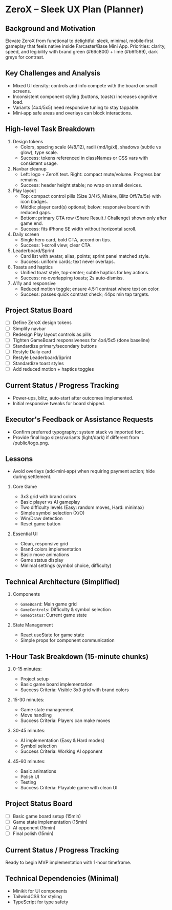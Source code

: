 # ZeroX – Sleek UX Plan (Planner)

## Background and Motivation
Elevate ZeroX from functional to delightful: sleek, minimal, mobile‑first gameplay that feels native inside Farcaster/Base Mini App. Priorities: clarity, speed, and legibility with brand green (#66c800) + lime (#b6f569), dark greys for contrast.

## Key Challenges and Analysis
- Mixed UI density: controls and info compete with the board on small screens.
- Inconsistent component styling (buttons, toasts) increases cognitive load.
- Variants (4x4/5x5) need responsive tuning to stay tappable.
- Mini‑app safe areas and overlays can block interactions.

## High-level Task Breakdown
1) Design tokens
   - Colors, spacing scale (4/8/12), radii (md/lg/xl), shadows (subtle vs glow), type scale.
   - Success: tokens referenced in classNames or CSS vars with consistent usage.
2) Navbar cleanup
   - Left: logo + ZeroX text. Right: compact mute/volume. Progress bar remains.
   - Success: header height stable; no wrap on small devices.
3) Play layout
   - Top: compact control pills (Size 3/4/5, Misère, Blitz Off/7s/5s) with icon badges.
   - Middle: player card(s) optional; below: responsive board with reduced gaps.
   - Bottom: primary CTA row (Share Result / Challenge) shown only after game end.
   - Success: fits iPhone SE width without horizontal scroll.
4) Daily screen
   - Single hero card, bold CTA, accordion tips.
   - Success: 1‑scroll view; clear CTA.
5) Leaderboard/Sprint
   - Card list with avatar, alias, points; sprint panel matched style.
   - Success: uniform cards; text never overlaps.
6) Toasts and haptics
   - Unified toast style, top‑center; subtle haptics for key actions.
   - Success: no overlapping toasts; 2s auto‑dismiss.
7) A11y and responsive
   - Reduced motion toggle; ensure 4.5:1 contrast where text on color.
   - Success: passes quick contrast check; 44px min tap targets.

## Project Status Board
- [ ] Define ZeroX design tokens
- [ ] Simplify navbar
- [ ] Redesign Play layout controls as pills
- [ ] Tighten GameBoard responsiveness for 4x4/5x5 (done baseline)
- [ ] Standardize primary/secondary buttons
- [ ] Restyle Daily card
- [ ] Restyle Leaderboard/Sprint
- [ ] Standardize toast styles
- [ ] Add reduced motion + haptics toggles

## Current Status / Progress Tracking
- Power‑ups, blitz, auto‑start after outcomes implemented.
- Initial responsive tweaks for board shipped.

## Executor's Feedback or Assistance Requests
- Confirm preferred typography: system stack vs imported font.
- Provide final logo sizes/variants (light/dark) if different from /public/logo.png.

## Lessons
- Avoid overlays (add‑mini‑app) when requiring payment action; hide during settlement.
1. Core Game
   - 3x3 grid with brand colors
   - Basic player vs AI gameplay
   - Two difficulty levels (Easy: random moves, Hard: minimax)
   - Simple symbol selection (X/O)
   - Win/Draw detection
   - Reset game button

2. Essential UI
   - Clean, responsive grid
   - Brand colors implementation
   - Basic move animations
   - Game status display
   - Minimal settings (symbol choice, difficulty)

## Technical Architecture (Simplified)
1. Components
   - `GameBoard`: Main game grid
   - `GameControls`: Difficulty & symbol selection
   - `GameStatus`: Current game state

2. State Management
   - React useState for game state
   - Simple props for component communication

## 1-Hour Task Breakdown (15-minute chunks)
1. 0-15 minutes:
   - Project setup
   - Basic game board implementation
   - Success Criteria: Visible 3x3 grid with brand colors

2. 15-30 minutes:
   - Game state management
   - Move handling
   - Success Criteria: Players can make moves

3. 30-45 minutes:
   - AI implementation (Easy & Hard modes)
   - Symbol selection
   - Success Criteria: Working AI opponent

4. 45-60 minutes:
   - Basic animations
   - Polish UI
   - Testing
   - Success Criteria: Playable game with clean UI

## Project Status Board
- [ ] Basic game board setup (15min)
- [ ] Game state implementation (15min)
- [ ] AI opponent (15min)
- [ ] Final polish (15min)

## Current Status / Progress Tracking
Ready to begin MVP implementation with 1-hour timeframe.

## Technical Dependencies (Minimal)
- Minikit for UI components
- TailwindCSS for styling
- TypeScript for type safety